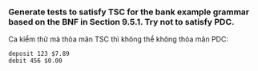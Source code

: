 ### Generate tests to satisfy TSC for the bank example grammar based on the BNF in Section 9.5.1. Try not to satisfy PDC.
Ca kiểm thử mà thỏa mãn TSC thì không thể không thỏa mãn PDC: <br>
```
deposit 123 $7.89 
debit 456 $0.00
```